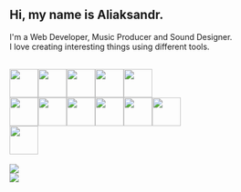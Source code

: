 <h2>Hi, my name is Aliaksandr.</h2>

<p>
I'm a Web Developer, Music Producer and Sound Designer. <br>
I love creating interesting things using different tools.
</p>

<br>

<div style="display: flex; "> 
  <img src="https://cdn.svgporn.com/logos/html-5.svg" width="50px" height="50px"/>
  <img src="https://cdn.svgporn.com/logos/css-3.svg" width="50px" height="50px"/> 
  <img src="https://cdn.svgporn.com/logos/javascript.svg" width="50px" height="50px"/>
  <img src="https://cdn.svgporn.com/logos/vue.svg" width="50px" height="50px"/>   
  <img src="https://cdn.svgporn.com/logos/vitejs.svg" width="50px" height="50px"/>
</div>

<div style="display: flex; ">
  <img src="https://cdn.svgporn.com/logos/python.svg" width="50px" height="50px"/>
  <img src="https://cdn.svgporn.com/logos/django-icon.svg" width="50px" height="50px"/> 
  <img src="https://cdn.svgporn.com/logos/php.svg" width="50px" height="50px"/>  
  <img src="https://cdn.svgporn.com/logos/postgresql.svg" width="50px" height="50px"/>
  <img src="https://cdn.svgporn.com/logos/mysql-icon.svg" width="50px" height="50px"/>  
  <img src="https://cdn.svgporn.com/logos/docker-icon.svg" width="50px" height="50px"/>
</div>

<div style="display: flex; ">
  <img src="https://cdn.svgporn.com/logos/wordpress-icon.svg" width="50px" height="50px"/>  
</div>

<br>
  
<a href="https://www.linkedin.com/in/baranowskyi" >
  <img src="https://img.shields.io/badge/LinkedIn-0A66C2.svg?style=for-the-badge&logo=LinkedIn&logoColor=white" /> 
</a> 

<br>

<a href="https://soundcloud.com/beatcheat">
  <img src="https://img.shields.io/badge/SoundCloud-FF3300.svg?style=for-the-badge&logo=SoundCloud&logoColor=white" /> 
</a>
  

